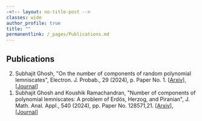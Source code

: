 ```yaml
---
-<!-- layout: no-title-post -->
classes: wide
author_profile: true
title: ""
permanentlink: /_pages/Publications.md
---
```

## Publications
<ol reversed> 
<li> Subhajit Ghosh, "On the number of components of random polynomial lemniscates", Electron. J. Probab., 29 (2024), p. Paper No. 1. [<a href = "https://arxiv.org/abs/2306.10795#:~:text=On%20the%20number%20of%20components%20of%20random%20polynomial%20lemniscates,-Subhajit%20Ghosh&text=A%20lemniscate%20of%20a%20complex,anywhere%20between%201%20and%20n.">Arxiv</a>], [<a href = "[https://doi.org/10.1016/j.jcp.2025.113815](https://projecteuclid.org/journals/electronic-journal-of-probability/volume-29/issue-none/On-the-number-of-components-of-random-polynomial-lemniscates/10.1214/24-EJP1147.full)">Journal</a>] </li> 
<li> Subhajit Ghosh and Koushik Ramachandran, "Number of components of polynomial lemniscates: A problem of Erdös, Herzog, and Piranian", J. Math. Anal. Appl., 540 (2024), pp. Paper No. 128571,21. [<a href = "https://arxiv.org/abs/2312.13673">Arxiv</a>], [<a href = "https://www.sciencedirect.com/science/article/pii/S0022247X24004931">Journal</a>]</li>

